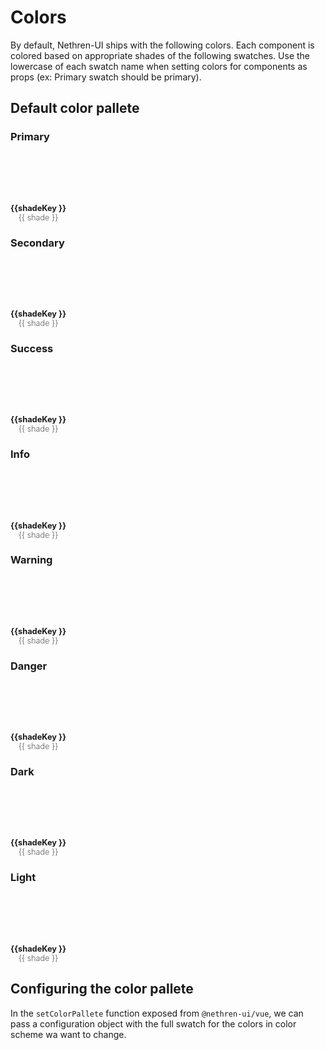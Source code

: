 <script setup lang="ts">
const colors = {
    primary: {
        50: '#e8eaff',
        100: '#c0c2f5',
        200: '#9799e8',
        300: '#6f70de',
        400: '#4647d3',
        500: '#2c2db9',
        600: '#212391',
        700: '#171969',
        800: '#0c0e41',
        900: '#04041c'
    },

    secondary: {
        50: '#fbfbdf',
        100: '#f0f0bc',
        200: '#e7e695',
        300: '#dddc6e',
        400: '#d3d246',
        500: '#b9b82c',
        600: '#908f20',
        700: '#676614',
        800: '#3e3d09',
        900: '#161400'
    },
    success: {
        50: '#e2fbed',
        100: '#c2ebd4',
        200: '#9fddb9',
        300: '#7ccf9e',
        400: '#58c184',
        500: '#3ea76a',
        600: '#2e8251',
        700: '#1f5d3a',
        800: '#0f3921',
        900: '#001506'
    },

    warning: {
        50: '#fff8de',
        100: '#f9eab6',
        200: '#f3dc8b',
        300: '#eecf5e',
        400: '#e9c131',
        500: '#d0a719',
        600: '#a18211',
        700: '#735d09',
        800: '#453802',
        900: '#191300'
    },

    info: {
        50: '#e5eeff',
        100: '#b9cbfb',
        200: '#8da9f3',
        300: '#6186eb',
        400: '#3564e4',
        500: '#1b4aca',
        600: '#123abd',
        700: '#0a2972',
        800: '#031947',
        900: '#00081d'
    },

    danger: {
        50: '#ffe4e4',
        100: '#fcb8b8',
        200: '#f48c8c',
        300: '#ee5e5e',
        400: '#e73131',
        500: '#ce1818',
        600: '#a11011',
        700: '#73090b',
        800: '#480405',
        900: '#1f0000'
    },

    light: {
        50: '#ffffff',
        100: '#fefefe',
        200: '#fdfdfd',
        300: '#fcfcfc',
        400: '#fbfbfb',
        500: '#fafafa',
        600: '#e6e6e6',
        700: '#bfbfbf',
        800: '#999999',
        900: '#737373'
    },

    dark: {
        50: '#666666',
        100: '#555555',
        200: '#444444',
        300: '#333333',
        400: '#222222',
        500: '#151515',
        600: '#121212',
        700: '#0f0f0f',
        800: '#0d0d0d',
        900: '#000000'
    }
}
</script>

# Colors

By default, Nethren-UI ships with the following colors. Each component is colored based on appropriate shades of the following swatches.
Use the lowercase of each swatch name when setting colors for components as props (ex: Primary swatch should be primary).

## Default color pallete

### Primary

<div class="swatch">
    <div v-for="shade, shadeKey in colors.primary" class="swatch__color">
        <div  class="swatch__color__shade" :style="{ backgroundColor: shade }" ></div>
        <div class="swatch__color__info">
            <p>{{shadeKey }}</p>
            <span>{{ shade }}</span>   
        </div>
    </div>
</div>

### Secondary

<div class="swatch">
    <div v-for="shade, shadeKey in colors.secondary" class="swatch__color">
        <div  class="swatch__color__shade" :style="{ backgroundColor: shade }" ></div>
        <div class="swatch__color__info">
            <p>{{shadeKey }}</p>
            <span>{{ shade }}</span>   
        </div>
    </div>
</div>

### Success

<div class="swatch">
    <div v-for="shade, shadeKey in colors.success" class="swatch__color">
        <div  class="swatch__color__shade" :style="{ backgroundColor: shade }" ></div>
        <div class="swatch__color__info">
            <p>{{shadeKey }}</p>
            <span>{{ shade }}</span>   
        </div>
    </div>
</div>

### Info

<div class="swatch">
    <div v-for="shade, shadeKey in colors.info" class="swatch__color">
        <div  class="swatch__color__shade" :style="{ backgroundColor: shade }" ></div>
        <div class="swatch__color__info">
            <p>{{shadeKey }}</p>
            <span>{{ shade }}</span>   
        </div>
    </div>
</div>

### Warning

<div class="swatch">
    <div v-for="shade, shadeKey in colors.warning" class="swatch__color">
        <div  class="swatch__color__shade" :style="{ backgroundColor: shade }" ></div>
        <div class="swatch__color__info">
            <p>{{shadeKey }}</p>
            <span>{{ shade }}</span>   
        </div>
    </div>
</div>

### Danger

<div class="swatch">
    <div v-for="shade, shadeKey in colors.danger" class="swatch__color">
        <div  class="swatch__color__shade" :style="{ backgroundColor: shade }" ></div>
        <div class="swatch__color__info">
            <p>{{shadeKey }}</p>
            <span>{{ shade }}</span>   
        </div>
    </div>
</div>

### Dark

<div class="swatch">
    <div v-for="shade, shadeKey in colors.dark" class="swatch__color">
        <div  class="swatch__color__shade" :style="{ backgroundColor: shade }" ></div>
        <div class="swatch__color__info">
            <p>{{shadeKey }}</p>
            <span>{{ shade }}</span>   
        </div>
    </div>
</div>

### Light

<div class="swatch">
    <div v-for="shade, shadeKey in colors.light" class="swatch__color">
        <div  class="swatch__color__shade" :style="{ backgroundColor: shade }" ></div>
        <div class="swatch__color__info">
            <p>{{shadeKey }}</p>
            <span>{{ shade }}</span>   
        </div>
    </div>
</div>



## Configuring the color pallete

In the ```setColorPallete``` function exposed from ```@nethren-ui/vue```, we can pass a configuration object with the full swatch for the colors in color scheme wa want to change.


<style>

.swatch  * {
    padding: 0 !important;
    margin: 0 !important;
}
.swatch {
    display: flex;
    flex-wrap: wrap;
    align-items: center;
    gap: 1rem;
    margin-top: 1rem;
}

.swatch__color {
    display: flex;
    flex-direction: column;
}

.swatch__color__info {
    font-size: 0.8rem;
    text-align: center;
    display: flex;
    flex-direction: column;
    font-weight: bold;
    
}

.swatch__color__info p {
}

.swatch__color__info span {
    font-weight: 200;
}

.swatch__color__shade {
    border-radius: 0.375rem;
    width: 5rem;
    height: 5rem;
}
</style>